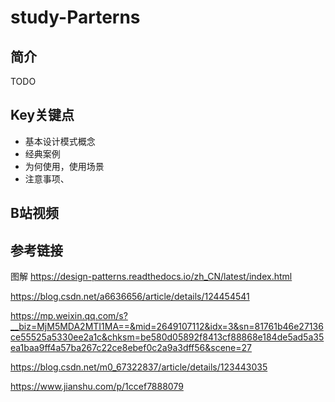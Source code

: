 # study-Parterns #
## 简介





TODO

## Key关键点

- 基本设计模式概念 
- 经典案例
- 为何使用，使用场景 
- 注意事项、





## B站视频



## 参考链接

图解 https://design-patterns.readthedocs.io/zh_CN/latest/index.html

https://blog.csdn.net/a6636656/article/details/124454541

https://mp.weixin.qq.com/s?__biz=MjM5MDA2MTI1MA==&mid=2649107112&idx=3&sn=81761b46e27136ce55525a5330ee2a1c&chksm=be580d05892f8413cf88868e184de5ad5a35ea1baa9ff4a57ba267c22ce8ebef0c2a9a3dff56&scene=27

https://blog.csdn.net/m0_67322837/article/details/123443035

https://www.jianshu.com/p/1ccef7888079
